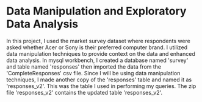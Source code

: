 # Data Manipulation and Exploratory Data Analysis
In this project, I used the market survey dataset where respondents were asked whether Acer or Sony is their preferred computer brand. I utilized data manipulation techniques to provide context on the data and enhanced data analysis.
In mysql workbench, I created a database named 'survey' and table named 'responses' then imported the data from the 'CompleteResponses' csv file. Since I will be using data manipulation techniques, I made another copy of the 'responses' table and named it as 'responses_v2'. This was the table I used in performing my queries.
The zip file 'responses_v2' contains the updated table 'responses_v2'.
